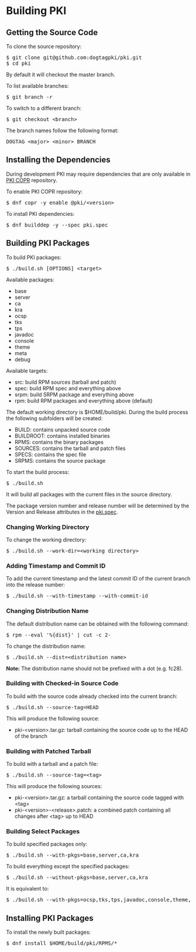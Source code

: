 Building PKI
============

## Getting the Source Code

To clone the source repository:

<pre>
$ git clone git@github.com:dogtagpki/pki.git
$ cd pki
</pre>

By default it will checkout the master branch.

To list available branches:

<pre>
$ git branch -r
</pre>

To switch to a different branch:

<pre>
$ git checkout &lt;branch&gt;
</pre>

The branch names follow the following format:

<pre>
DOGTAG_&lt;major&gt;_&lt;minor&gt;_BRANCH
</pre>

## Installing the Dependencies

During development PKI may require dependencies that are only available in [PKI COPR](https://www.dogtagpki.org/wiki/PKI_COPR) repository.

To enable PKI COPR repository:

<pre>
$ dnf copr -y enable @pki/&lt;version&gt;
</pre>

To install PKI dependencies:

<pre>
$ dnf builddep -y --spec pki.spec
</pre>

## Building PKI Packages

To build PKI packages:

<pre>
$ ./build.sh [OPTIONS] &lt;target&gt;
</pre>

Available packages:
* base
* server
* ca
* kra
* ocsp
* tks
* tps
* javadoc
* console
* theme
* meta
* debug

Available targets:
* src: build RPM sources (tarball and patch)
* spec: build RPM spec and everything above
* srpm: build SRPM package and everything above
* rpm: build RPM packages and everything above (default)

The default working directory is $HOME/build/pki. During the build process the following subfolders will be created:
* BUILD: contains unpacked source code
* BUILDROOT: contains installed binaries
* RPMS: contains the binary packages
* SOURCES: contains the tarball and patch files
* SPECS: contains the spec file
* SRPMS: contains the source package

To start the build process:

<pre>
$ ./build.sh
</pre>

It will build all packages with the current files in the source directory.

The package version number and release number will be determined by the Version and Release attributes in the [pki.spec](../../pki.spec).

### Changing Working Directory

To change the working directory:

<pre>
$ ./build.sh --work-dir=&lt;working directory&gt;
</pre>

### Adding Timestamp and Commit ID

To add the current timestamp and the latest commit ID of the current branch into the release number:

<pre>
$ ./build.sh --with-timestamp --with-commit-id
</pre>

### Changing Distribution Name

The default distribution name can be obtained with the following command:

<pre>
$ rpm --eval '%{dist}' | cut -c 2-
</pre>

To change the distribution name:

<pre>
$ ./build.sh --dist=&lt;distribution name&gt;
</pre>

**Note:** The distribution name should not be prefixed with a dot (e.g. fc28).

### Building with Checked-in Source Code

To build with the source code already checked into the current branch:

<pre>
$ ./build.sh --source-tag=HEAD
</pre>

This will produce the following source:
* pki-&lt;version&gt;.tar.gz: tarball containing the source code up to the HEAD of the branch

### Building with Patched Tarball

To build with a tarball and a patch file:

<pre>
$ ./build.sh --source-tag=&lt;tag&gt;
</pre>

This will produce the following sources:
* pki-&lt;version&gt;.tar.gz: a tarball containing the source code tagged with &lt;tag&gt;
* pki-&lt;version&gt;-&lt;release&gt;.patch: a combined patch containing all changes after &lt;tag&gt; up to HEAD

### Building Select Packages

To build specified packages only:

<pre>
$ ./build.sh --with-pkgs=base,server,ca,kra
</pre>

To build everything except the specified packages:

<pre>
$ ./build.sh --without-pkgs=base,server,ca,kra
</pre>

It is equivalent to:

<pre>
$ ./build.sh --with-pkgs=ocsp,tks,tps,javadoc,console,theme,meta,debug
</pre>

## Installing PKI Packages

To install the newly built packages:

<pre>
$ dnf install $HOME/build/pki/RPMS/*
</pre>
